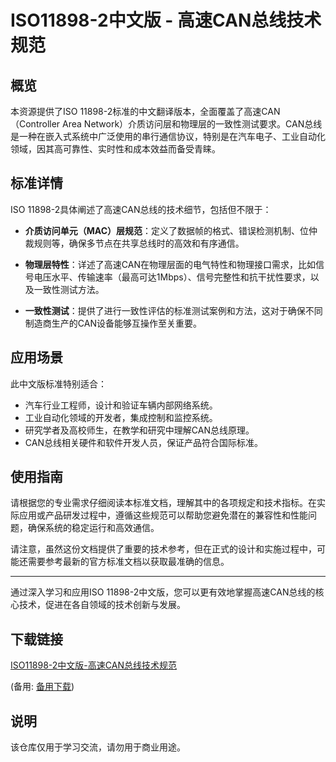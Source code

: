 # ISO11898-2中文版 - 高速CAN总线技术规范

## 概览

本资源提供了ISO 11898-2标准的中文翻译版本，全面覆盖了高速CAN（Controller Area Network）介质访问层和物理层的一致性测试要求。CAN总线是一种在嵌入式系统中广泛使用的串行通信协议，特别是在汽车电子、工业自动化领域，因其高可靠性、实时性和成本效益而备受青睐。

## 标准详情

ISO 11898-2具体阐述了高速CAN总线的技术细节，包括但不限于：

- **介质访问单元（MAC）层规范**：定义了数据帧的格式、错误检测机制、位仲裁规则等，确保多节点在共享总线时的高效和有序通信。
  
- **物理层特性**：详述了高速CAN在物理层面的电气特性和物理接口需求，比如信号电压水平、传输速率（最高可达1Mbps）、信号完整性和抗干扰性要求，以及一致性测试方法。

- **一致性测试**：提供了进行一致性评估的标准测试案例和方法，这对于确保不同制造商生产的CAN设备能够互操作至关重要。

## 应用场景

此中文版标准特别适合：

- 汽车行业工程师，设计和验证车辆内部网络系统。
- 工业自动化领域的开发者，集成控制和监控系统。
- 研究学者及高校师生，在教学和研究中理解CAN总线原理。
- CAN总线相关硬件和软件开发人员，保证产品符合国际标准。

## 使用指南

请根据您的专业需求仔细阅读本标准文档，理解其中的各项规定和技术指标。在实际应用或产品研发过程中，遵循这些规范可以帮助您避免潜在的兼容性和性能问题，确保系统的稳定运行和高效通信。

请注意，虽然这份文档提供了重要的技术参考，但在正式的设计和实施过程中，可能还需要参考最新的官方标准文档以获取最准确的信息。

---

通过深入学习和应用ISO 11898-2中文版，您可以更有效地掌握高速CAN总线的核心技术，促进在各自领域的技术创新与发展。

## 下载链接
[ISO11898-2中文版-高速CAN总线技术规范](https://pan.quark.cn/s/1766318063a5) 

(备用: [备用下载](https://pan.baidu.com/s/11hwWaub2_uQIdQoLk2PCBQ?pwd=1234))

## 说明

该仓库仅用于学习交流，请勿用于商业用途。
